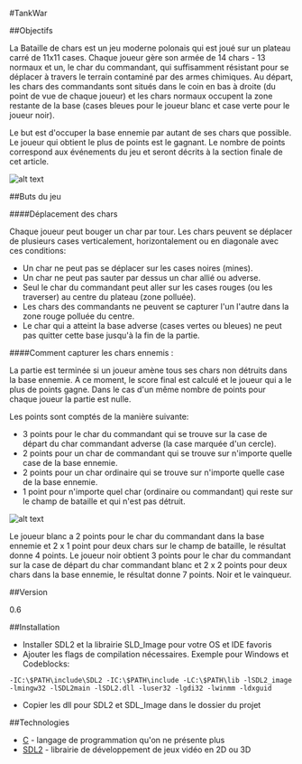 #TankWar

##Objectifs

La Bataille de chars est un jeu moderne polonais qui est joué sur un plateau carré de 11x11 cases. Chaque joueur gère son armée de 14 chars - 13 normaux et un, le char du commandant, qui suffisamment résistant pour se déplacer à travers le terrain contaminé par des armes chimiques. Au départ, les chars des commandants sont situés dans le coin en bas à droite (du point de vue de chaque joueur) et les chars normaux occupent la zone restante de la base (cases bleues pour le joueur blanc et case verte pour le joueur noir).

Le but est d'occuper la base ennemie par autant de ses chars que possible. Le joueur qui obtient le plus de points est le gagnant. Le nombre de points correspond aux événements du jeu et seront décrits à la section finale de cet article.

![alt text](http://i.imgur.com/Vr6V95N.jpg "Plateau de jeu")

##Buts du jeu

####Déplacement des chars

Chaque joueur peut bouger un char par tour. Les chars peuvent se déplacer de plusieurs cases verticalement, horizontalement ou en diagonale avec ces conditions:
  - Un char ne peut pas se déplacer sur les cases noires (mines).
  - Un char ne peut pas sauter par dessus un char allié ou adverse.
  - Seul le char du commandant peut aller sur les cases rouges (ou les traverser) au centre du plateau (zone polluée).
  - Les chars des commandants ne peuvent se capturer l'un l'autre dans la zone rouge polluée du centre.
  - Le char qui a atteint la base adverse (cases vertes ou bleues) ne peut pas quitter cette base jusqu'à la fin de la partie.

####Comment capturer les chars ennemis :

La partie est terminée si un joueur amène tous ses chars non détruits dans la base ennemie. A ce moment, le score final est calculé et le joueur qui a le plus de points gagne. Dans le cas d'un même nombre de points pour chaque joueur la partie est nulle.

Les points sont comptés de la manière suivante:

 - 3 points pour le char du commandant qui se trouve sur la case de départ du char commandant adverse (la case marquée d'un cercle).
 - 2 points pour un char de commandant qui se trouve sur n'importe quelle case de la base ennemie.
 - 2 points pour un char ordinaire qui se trouve sur n'importe quelle case de la base ennemie.
 - 1 point pour n'importe quel char (ordinaire ou commandant) qui reste sur le champ de bataille et qui n'est pas détruit.

![alt text](http://i.imgur.com/WvEJlta.jpg?1 "Décompte des points")

Le joueur blanc a 2 points pour le char du commandant dans la base ennemie et 2 x 1 point pour deux chars sur le champ de bataille, le résultat donne 4 points. Le joueur noir obtient 3 points pour le char du commandant sur la case de départ du char commandant blanc et 2 x 2 points pour deux chars dans la base ennemie, le résultat donne 7 points. Noir et le vainqueur.

##Version

0.6

##Installation

 - Installer SDL2 et la librairie SLD_Image pour votre OS et IDE favoris
 - Ajouter les flags de compilation nécessaires. Exemple pour Windows et Codeblocks:
 ```
 -IC:\$PATH\include\SDL2 -IC:\$PATH\include -LC:\$PATH\lib -lSDL2_image -lmingw32 -lSDL2main -lSDL2.dll -luser32 -lgdi32 -lwinmm -ldxguid
```
 - Copier les dll pour SDL2 et SDL_Image dans le dossier du projet


##Technologies 

* [C] - langage de programmation qu'on ne présente plus
* [SDL2] - librairie de développement de jeux vidéo en 2D ou 3D

[C]:https://en.wikipedia.org/wiki/C_%28programming_language%29
[SDL2]:http://www.libsdl.org/
